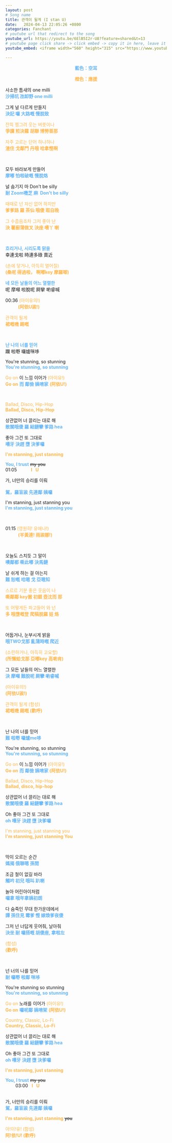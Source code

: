 ```yaml
---
layout: post
# Song name
title: 관객이 될게 (I stan U)
date:   2024-04-13 22:05:26 +0800
categories: Fanchant
# youtube url that redirect to the song
youtube_url: https://youtu.be/6ElB5I2r-U8?feature=shared&t=13
# youtube page click share -> click embed -> copy it in here, leave it blank if dont 
youtube_embed: <iframe width="560" height="315" src="https://www.youtube.com/embed/6ElB5I2r-U8?si=cd3Bp4cBs3T7CJ4F&amp;start=13" title="YouTube video player" frameborder="0" allow="accelerometer; autoplay; clipboard-write; encrypted-media; gyroscope; picture-in-picture; web-share" referrerpolicy="strict-origin-when-cross-origin" allowfullscreen></iframe>

---
```

<p style="display: flex; justify-content: center;"><span style="color:#64b5f6;"><strong>藍色：空耳</strong></span></p>
<p style="display: flex; justify-content: center;"><span style="color:#ffb74d;"><strong>橙色：應援</strong></span></p>

<p>사소한 틈새의 one milli<br><span style="color:#64b5f6;"><strong>沙掃坑 氹卸野 one milli</strong></span></p>
<p>그게 널 다르게 만들지<br><span style="color:#64b5f6;"><strong>決記 囉 大路嘅 慢脫致</strong></span></p>
<p><span style="color:#ffb74d;">잔뜩 찡그려 웃는 버릇이나</span><br><span style="color:#ffb74d;"><strong>爭讀 煎決蘿 胡聯 博勞善那</strong></span><br>

</p>
<p><span style="color:#ffb74d;">자주 고르는 단어 하나하나</span><br><span style="color:#ffb74d;"><strong>渣住 戈鄰門 丹哦 哈拿慳啊</strong></span></p>
<p>&nbsp;</p>
<p>모두 바라보게 만들어<br><span style="color:#64b5f6;"><strong>摩嘟 怕啦破嘅 慢脫烙</strong></span></p>
<p>널 숨기지 마 Don't be silly<br><span style="color:#64b5f6;"><strong>耐 Zoom嘰芝 麻 &nbsp;Don't be silly&nbsp;</strong></span></p>
<p><span style="color:#ffb74d;">때때로 넌 자신 없어 하지만</span><br><span style="color:#ffb74d;"><strong>爹爹路 羅 茶仙 哦傻 瑕自晚</strong></span></p>
<p><span style="color:#ffb74d;">그 수줍음조차 그저 좋아 난</span><br><span style="color:#ffb74d;"><strong>決 薯廚蒲做叉 決座 嘈丫 喇</strong></span></p>
<p>&nbsp;</p>
<p><span style="color:#64b5f6;"><strong>흐리거나, 시리도록 맑을</strong></span><br>幸連戈啦 時連多碌 賣近</p>
<p><span style="color:#ffb74d;">(손에 닿거나, 아득히 멀어질)</span><br><span style="color:#ffb74d;"><strong>(桑呢 得過啦， 啊嘟key 摩羅唧)</strong></span></p>
<p><span style="color:#64b5f6;"><strong>네 모든 날들의 어느 열렬한</strong></span><br>呢 摩噸 啦脫呢 屙攣 喲睿喊</p>
<p>00:36 <span style="color:#ffb74d;">(아이유의!)</span><br>&nbsp; &nbsp; &nbsp; &nbsp; &nbsp;&nbsp;<span style="color:#ffb74d;"><strong>(阿依U誒!)</strong></span></p>
<p><span style="color:#ffb74d;">관객이 될게</span><br><span style="color:#ffb74d;"><strong>裙嘅嘰 踢嘅</strong></span></p>
<p>&nbsp;</p>
<p><span style="color:#64b5f6;"><strong>난 나의 너를 믿어</strong></span><br>躝 啦嘢 囉爐咪哆</p>
<p>You're stunning, so stunning<br><span style="color:#64b5f6;"><strong>You're stunning, so stunning</strong></span></p>
<p><span style="color:#ffb74d;">Go on</span>&nbsp;이 느낌 이어가&nbsp;<span style="color:#ffb74d;">(아이유!)</span><br><span style="color:#ffb74d;"><strong>Go on</strong></span> <span style="color:#64b5f6;"><strong>而 鄰儉 姨唷家</strong></span> <span style="color:#ffb74d;"><strong>(阿依U!)</strong></span></p>
<p>&nbsp;</p>
<p><span style="color:#ffb74d;">Ballad, Disco, Hip-Hop</span><br><span style="color:#ffb74d;"><strong>Ballad, Disco, Hip-Hop</strong></span></p>
<p>상관없어 너 끌리는 대로 해<br><span style="color:#64b5f6;"><strong>散關哦傻 羅 結鏈攣 爹路 hea</strong></span></p>
<p>좋아 그건 또 그대로<br><span style="color:#64b5f6;"><strong>嘈牙 決趕 墮 決爹囉</strong></span></p>
<p><span style="color:#ffb74d;"><strong>I'm stanning, just stanning</strong></span></p>
<p><span style="color:#64b5f6;"><strong>You, I trust</strong></span> <s>my you</s><br>01:05 &nbsp;<span style="color:#ffb74d;"><strong> &nbsp; &nbsp; &nbsp; &nbsp; &nbsp; I &nbsp; U</strong></span></p>
<p>가, 너만의 승리를 이뤄<br><span style="color:#64b5f6;"><br><strong>駕，羅盲誒 先連鄰 姨囉</strong></span></p>
<p>I'm stanning, just stanning you<br><span style="color:#64b5f6;"><strong>I'm stanning, just stanning you</strong></span></p>
<p>&nbsp;</p>
<p>01:15 <span style="color:#ffb74d;">(영원히! 유애나!)</span><br>&nbsp; &nbsp; &nbsp; &nbsp; &nbsp;&nbsp;<span style="color:#ffb74d;"><strong>(羊黃連! 雨誒娜!)</strong></span></p>
<p>&nbsp;</p>
<p>오늘도 스치듯 그 말이<br><span style="color:#64b5f6;"><strong>噢鄰都 嘶此嘟 決馬鏈</strong></span></p>
<p>날 쉬게 하는 걸 아는지<br><span style="color:#64b5f6;"><strong>難 恕嘅 哈嗯 戈 亞嗯知</strong></span></p>
<p><span style="color:#ffb74d;">스르르 기분 좋은 웃음이 나</span><br><span style="color:#ffb74d;"><strong>嘶鄰鄰 key搬 初銀 壺沈而 那</strong></span></p>
<p><span style="color:#ffb74d;">또 어떻게든 파고들어 와 넌</span><br><span style="color:#ffb74d;"><strong>多 哦墮嘅登 爬稿脫羅 娃 烙</strong></span></p>
<p>&nbsp;</p>
<p>어둡거나, 눈부시게 밝을<br><span style="color:#64b5f6;"><strong>哦TWO戈那 亂蒲時嘅 爬近</strong></span></p>
<p><span style="color:#ffb74d;">(소란하거나, 아득히 고요할)</span><br><span style="color:#ffb74d;"><strong>(所懶蛤戈那 亞嘟key 高喲肯)</strong></span></p>
<p>그 모든 날들의 어느 열렬한<br><span style="color:#64b5f6;"><strong>決 摩噸 難脫呢 屙攣 喲睿喊</strong></span></p>
<p><span style="color:#ffb74d;">(아이유의!)</span><br><span style="color:#ffb74d;"><strong>(阿依U誒!)</strong></span></p>
<p><span style="color:#ffb74d;">관객이 될게 (함성)</span><br><span style="color:#ffb74d;"><strong>裙嘅嘰 踢嘅 (歡呼)</strong></span></p>
<p>&nbsp;</p>
<p>난 나의 너를 믿어<br><span style="color:#64b5f6;"><strong>難 啦嘢 囉爐me哆</strong></span></p>
<p>You're stunning, so stunning<br><span style="color:#64b5f6;"><strong>You're stunning, so stunning</strong></span></p>
<p><span style="color:#ffb74d;">Go on&nbsp;</span>이 느낌 이어가<span style="color:#ffb74d;">&nbsp;(아이유!)</span><br><span style="color:#ffb74d;"><strong>Go on</strong></span> <span style="color:#64b5f6;"><strong>而 鄰儉 姨唷家 </strong></span><span style="color:#ffb74d;"><strong>(阿依U!)</strong></span></p>
<p><span style="color:#ffb74d;">Ballad, Disco, Hip-Hop</span><br><span style="color:#ffb74d;"><strong>Ballad, disco, hip-hop</strong></span></p>
<p>상관없어 너 끌리는 대로 해<br><span style="color:#64b5f6;"><strong>散關哦傻 羅 結鏈攣 爹路 hea</strong></span></p>
<p>Oh 좋아 그건 또 그대로<br><span style="color:#64b5f6;"><strong>oh 嘈牙 決趕 墮 決爹囉</strong></span></p>
<p><span style="color:#ffb74d;">I'm stanning, just stanning you</span><br><span style="color:#ffb74d;"><strong>I'm stanning, just stanning You</strong></span></p>
<p>&nbsp;</p>
<p>막이 오르는 순간<br><span style="color:#64b5f6;"><strong>媽揭 俄聯嗯 孫間&nbsp;</strong></span></p>
<p>조금 철이 없길 바라<br><span style="color:#64b5f6;"><strong>觸吟 初兒 哦叫 趴喇</strong></span></p>
<p>놀아 어린아이처럼<br><span style="color:#64b5f6;"><strong>囉拿 哦年拿姨初朗</strong></span></p>
<p>다 숨죽인 무대 한가운데에서<br><span style="color:#64b5f6;"><strong>譚 孫住見 霉爹 慳 嫁煥爹夜傻</strong></span></p>
<p>그저 넌 너답게 웃어줘, 날아줘<br><span style="color:#64b5f6;"><strong>決坐 耐 囉搭嘅 胡傻座, 拿啦左</strong></span></p>
<p><span style="color:#ffb74d;">(함성)</span><br><span style="color:#ffb74d;"><strong>(歡呼)</strong></span></p>
<p>&nbsp;</p>
<p>넌 너의 나를 믿어<br><span style="color:#64b5f6;"><strong>耐 囉嘢 啦鄰 咪哆</strong></span></p>
<p>You're stunning so stunning<br><span style="color:#64b5f6;"><strong>You're stunning, so stunning</strong></span></p>
<p><span style="color:#ffb74d;">Go on</span>&nbsp;노래를 이어가<span style="color:#ffb74d;">&nbsp;(아이유!)</span><br><span style="color:#ffb74d;"><strong>Go on</strong></span> <span style="color:#64b5f6;"><strong>囉呢鄰 姨唷架</strong></span> <span style="color:#ffb74d;"><strong>(阿依U!)</strong></span></p>
<p><span style="color:#ffb74d;">Country, Classic, Lo-Fi</span><br><span style="color:#ffb74d;"><strong>Country, Classic, Lo-Fi</strong></span></p>
<p>상관없어 너 끌리는 대로 해<br><span style="color:#64b5f6;"><strong>散關哦傻 羅 結鏈攣 爹路 hea&nbsp;</strong></span></p>
<p>Oh 좋아 그건 또 그대로<br><span style="color:#64b5f6;"><strong>oh 嘈牙 決趕 墮 決爹囉</strong></span></p>
<p><span style="color:#ffb74d;"><strong>I'm stanning, just stanning</strong></span></p>
<p><span style="color:#64b5f6;"><strong>You, I trust</strong></span> <s>my you</s><br>&nbsp; &nbsp; &nbsp; &nbsp; 03:00 &nbsp;&nbsp;<span style="color:#ffb74d;"><strong>I &nbsp; U</strong></span></p>
<p><br>가, 너만의 승리를 이뤄<br><span style="color:#64b5f6;"><strong>駕，羅盲誒 先連鄰 姨囉</strong></span></p>
<p><span style="color:#ffb74d;"><strong>I'm stanning, just stanning</strong></span> <s>you</s></p>
<p><span style="color:#ffb74d;">아!이!유! (함성)</span><br><span style="color:#ffb74d;"><strong>阿!依!U! (歡呼)</strong></span></p>
